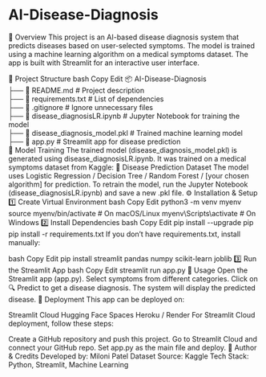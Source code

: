 # AI-Disease-Diagnosis
📌 Overview
This project is an AI-based disease diagnosis system that predicts diseases based on user-selected symptoms. The model is trained using a machine learning algorithm on a medical symptoms dataset. The app is built with Streamlit for an interactive user interface. 

📂 Project Structure
bash
Copy
Edit
📦 AI-Disease-Diagnosis  
├── 📜 README.md                      # Project description  
├── 📜 requirements.txt               # List of dependencies  
├── 📜 .gitignore                     # Ignore unnecessary files  
├── 📜 disease_diagnosisLR.ipynb      # Jupyter Notebook for training the model  
├── 📜 disease_diagnosis_model.pkl    # Trained machine learning model  
├── 📜 app.py                         # Streamlit app for disease prediction  
📜 Model Training
The trained model (disease_diagnosis_model.pkl) is generated using disease_diagnosisLR.ipynb.
It was trained on a medical symptoms dataset from Kaggle:
🔗 Disease Prediction Dataset
The model uses Logistic Regression / Decision Tree / Random Forest / [your chosen algorithm] for prediction.
To retrain the model, run the Jupyter Notebook (disease_diagnosisLR.ipynb) and save a new .pkl file.
⚙️ Installation & Setup
1️⃣ Create Virtual Environment
bash
Copy
Edit
python3 -m venv myenv
source myenv/bin/activate  # On macOS/Linux
myenv\Scripts\activate     # On Windows
2️⃣ Install Dependencies
bash
Copy
Edit
pip install --upgrade pip
pip install -r requirements.txt
If you don’t have requirements.txt, install manually:

bash
Copy
Edit
pip install streamlit pandas numpy scikit-learn joblib
3️⃣ Run the Streamlit App
bash
Copy
Edit
streamlit run app.py
📝 Usage
Open the Streamlit app (app.py).
Select symptoms from different categories.
Click on 🔍 Predict to get a disease diagnosis.
The system will display the predicted disease.
🚀 Deployment
This app can be deployed on:

Streamlit Cloud
Hugging Face Spaces
Heroku / Render
For Streamlit Cloud deployment, follow these steps:

Create a GitHub repository and push this project.
Go to Streamlit Cloud and connect your GitHub repo.
Set app.py as the main file and deploy.
📌 Author & Credits
Developed by: Miloni Patel
Dataset Source: Kaggle
Tech Stack: Python, Streamlit, Machine Learning
